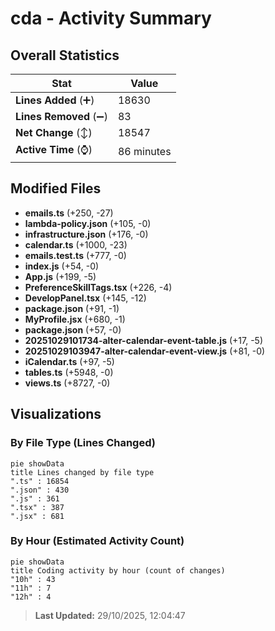 # cda - Activity Summary 

## Overall Statistics

| Stat                   | Value                                                             |
| ---------------------- | ----------------------------------------------------------------- |
| **Lines Added** (➕)   | 18630                                          |
| **Lines Removed** (➖) | 83                                        |
| **Net Change** (↕)    | 18547                |
| **Active Time** (⌚)   | 86 minutes |


## Modified Files
- **emails.ts** (+250, -27)
- **lambda-policy.json** (+105, -0)
- **infrastructure.json** (+176, -0)
- **calendar.ts** (+1000, -23)
- **emails.test.ts** (+777, -0)
- **index.js** (+54, -0)
- **App.js** (+199, -5)
- **PreferenceSkillTags.tsx** (+226, -4)
- **DevelopPanel.tsx** (+145, -12)
- **package.json** (+91, -1)
- **MyProfile.jsx** (+680, -1)
- **package.json** (+57, -0)
- **20251029101734-alter-calendar-event-table.js** (+17, -5)
- **20251029103947-alter-calendar-event-view.js** (+81, -0)
- **iCalendar.ts** (+97, -5)
- **tables.ts** (+5948, -0)
- **views.ts** (+8727, -0)

## Visualizations

### By File Type (Lines Changed)

```mermaid
pie showData
title Lines changed by file type
".ts" : 16854
".json" : 430
".js" : 361
".tsx" : 387
".jsx" : 681
```

### By Hour (Estimated Activity Count)

```mermaid
pie showData
title Coding activity by hour (count of changes)
"10h" : 43
"11h" : 7
"12h" : 4
```


> **Last Updated:** 29/10/2025, 12:04:47